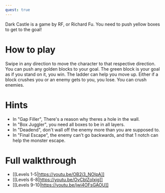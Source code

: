```yaml
---
quest: true
---
```

Dark Castle is a game by RF, or Richard Fu. You need to push yellow boxes to get to the goal!
# How to play
Swipe in any direction to move the character to that respective direction.
You can push any golden blocks to your goal.
The green block is your goal as if you stand on it, you win.
The ladder can help you move up.
Either if a block crushes you or an enemy gets to you, you lose.
You can crush enemies.

# Hints
* In "Gap Filler", There's a reason why theres a hole in the wall.
* In "Box Juggler", you need all boxes to be in all layers.
* In "Deadend", don't wall off the enemy more than you are supposed to.
* In "Final Escape", the enemy can't go backwards, and that 1 notch can help the monster escape.

# Full walkthrough 
* [[Levels 1-5|https://youtu.be/OB2i3_NOIpA]]
* [[Levels 6-8|https://youtu.be/OvCblZoIxjg]]
* [[Levels 9-10|https://youtu.be/jwi4OFsGAOU]]